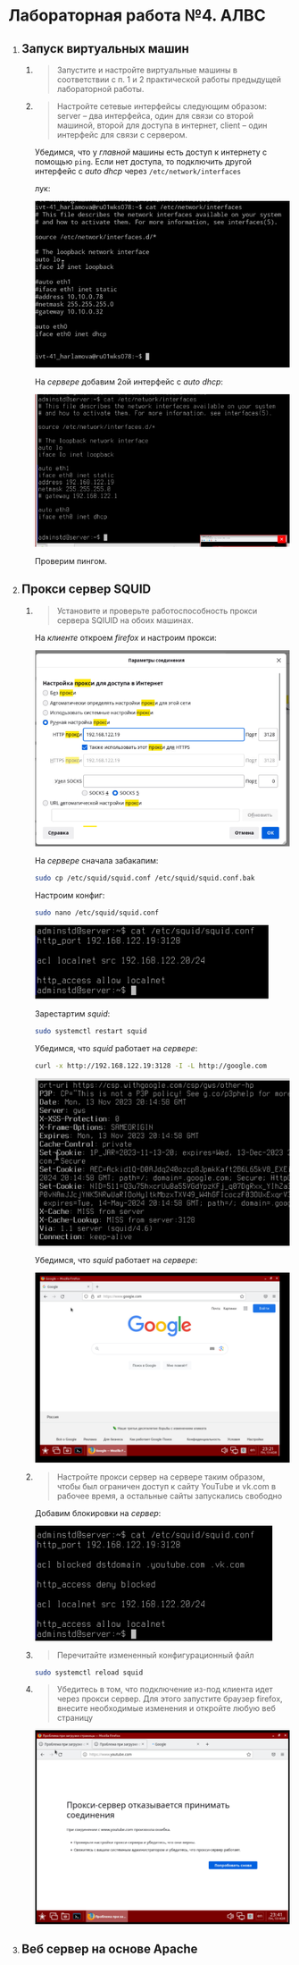 # Лабораторная работа №4. АЛВС

1.  ## Запуск виртуальных машин

    1.  > Запустите и настройте виртуальные машины в соответствии с п. 1 и 2
        > практической работы предыдущей лабораторной работы.

    2.  > Настройте сетевые интерфейсы следующим образом: server – два
        > интерфейса, один для связи со второй машиной, второй для доступа в
        > интернет, client – один интерфейс для связи с сервером.

        Убедимся, что у *главной* машины есть доступ к интернету с помощью `ping`. Если нет доступа, то подключить
        другой интерфейс с *auto dhcp* через `/etc/network/interfaces`

        лук:

        ![Alt text](image.png)

        На *сервере* добавим 2ой интерфейс с *auto dhcp*:

        ![Alt text](image-1.png)

        Проверим пингом.

2.  ## Прокси сервер SQUID

    1.  > Установите и проверьте работоспособность прокси сервера SQIUID на обоих машинах.

        На *клиенте* откроем *firefox* и настроим прокси:

        ![Alt text](image-2.png)

        На *сервере* сначала забакапим:

        ```bash
        sudo cp /etc/squid/squid.conf /etc/squid/squid.conf.bak
        ```

        Настроим конфиг:

        ```bash
        sudo nano /etc/squid/squid.conf
        ```

        ![Alt text](image-4.png)

        Зарестартим *squid*:

        ```bash
        sudo systemctl restart squid
        ```

        Убедимся, что *squid* работает на *сервере*:

        ```bash
        curl -x http://192.168.122.19:3128 -I -L http://google.com
        ```

        ![Alt text](image-5.png)

        Убедимся, что *squid* работает на *сервере*:

        ![Alt text](image-6.png)

    2.  >  Настройте прокси сервер на сервере таким образом, чтобы был ограничен доступ к сайту
        >  YouTube и vk.com в рабочее время, а остальные сайты запускались свободно

        Добавим блокировки на *сервер*:

        ![Alt text](image-8.png)

    3.  > Перечитайте измененный конфигурационный файл

        ```bash
        sudo systemctl reload squid
        ```

    4.  > Убедитесь в том, что подключение из-под клиента идет через прокси сервер. Для этого
        > запустите браузер firefox, внесите необходимые изменения и откройте любую веб страницу

        ![Alt text](image-7.png)

3.  ## Веб сервер на основе Apache
